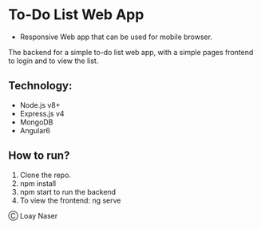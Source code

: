# To-Do List Web App
- Responsive Web app that can be used for mobile browser.

The backend for a simple to-do list web app,
with a simple pages frontend to login and to view the list.

## Technology:

* Node.js v8+
* Express.js v4
* MongoDB
* Angular6


## How to run?

1. Clone the repo.
2. npm install
3. npm start to run the backend
4. To view the frontend: ng serve


&#9400; Loay Naser
